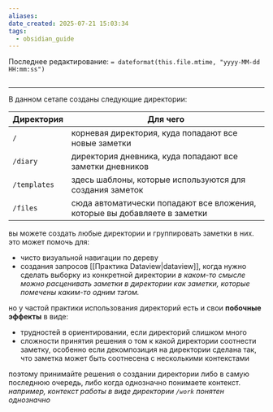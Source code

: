 ```yaml
---
aliases: 
date_created: 2025-07-21 15:03:34
tags:
  - obsidian_guide
---
```

Последнее редактирование: `= dateformat(this.file.mtime, "yyyy-MM-dd HH:mm:ss")`
```toc
```
---

В данном сетапе созданы следующие директории:

| Директория   | Для чего                                                                  |
| ------------ | ------------------------------------------------------------------------- |
| `/`          | корневая директория, куда попадают все новые заметки                      |
| `/diary`     | директория дневника, куда попадают все заметки дневников                  |
| `/templates` | здесь шаблоны, которые используются для создания заметок                  |
| `/files`     | сюда автоматически попадают все вложения, которые вы добавляете в заметки |
вы можете создать любые директории и группировать заметки в них.
это может помочь для:
- чисто визуальной навигации по дереву
- создания запросов [[Практика Dataview|dataview]], когда нужно сделать выборку из конкретной директории
	*в каком-то смысле можно расценивать заметки в директории как заметки, которые помечены каким-то одним тэгом.*

но у частой практики использования директорий есть и свои **побочные эффекты** в виде:
- трудностей в ориентировании, если директорий слишком много
- сложности принятия решения о том к какой директории соотнести заметку, особенно если декомпозиция на директории сделана так, что заметка может быть соотнесена с несколькими контекстами

поэтому принимайте решения о создании директории либо в самую последнюю очередь, либо когда однозначно понимаете контекст.
	*например, контекст работы в виде директории `/work` понятен однозначно*

